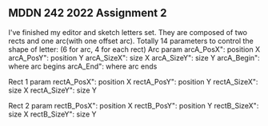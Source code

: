 ## MDDN 242 2022 Assignment 2

I've finished my editor and sketch letters set.
They are composed of two rects and one arc(with one offset arc).
Totally 14 parameters to control the shape of letter:
(6 for arc, 4 for each rect)
Arc param
  arcA_PosX": position X
  arcA_PosY": position Y
  arcA_SizeX": size X
  arcA_SizeY": size Y
  arcA_Begin": where arc begins
  arcA_End": where arc ends

Rect 1 param
  rectA_PosX": position X
  rectA_PosY": position Y
  rectA_SizeX": size X
  rectA_SizeY": size Y

Rect 2 param
  rectB_PosX": position X
  rectB_PosY": position Y
  rectB_SizeX": size X
  rectB_SizeY": size Y
